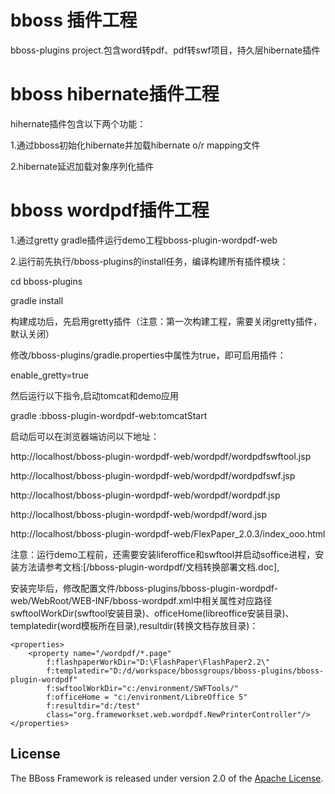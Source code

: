 # bboss 插件工程
 
bboss-plugins project.包含word转pdf、pdf转swf项目，持久层hibernate插件

# bboss hibernate插件工程

hihernate插件包含以下两个功能：

1.通过bboss初始化hibernate并加载hibernate o/r mapping文件

2.hibernate延迟加载对象序列化插件

# bboss wordpdf插件工程

1.通过gretty gradle插件运行demo工程bboss-plugin-wordpdf-web

2.运行前先执行/bboss-plugins的install任务，编译构建所有插件模块：

cd bboss-plugins

gradle install

构建成功后，先启用gretty插件（注意：第一次构建工程，需要关闭gretty插件，默认关闭）

修改/bboss-plugins/gradle.properties中属性为true，即可启用插件：

enable_gretty=true

然后运行以下指令,启动tomcat和demo应用

gradle :bboss-plugin-wordpdf-web:tomcatStart

启动后可以在浏览器端访问以下地址：

http://localhost/bboss-plugin-wordpdf-web/wordpdf/wordpdfswftool.jsp

http://localhost/bboss-plugin-wordpdf-web/wordpdf/wordpdfswf.jsp

http://localhost/bboss-plugin-wordpdf-web/wordpdf/wordpdf.jsp

http://localhost/bboss-plugin-wordpdf-web/wordpdf/word.jsp

http://localhost/bboss-plugin-wordpdf-web/FlexPaper_2.0.3/index_ooo.html


注意：运行demo工程前，还需要安装liferoffice和swftool并启动soffice进程，安装方法请参考文档:[/bboss-plugin-wordpdf/文档转换部署文档.doc],

安装完毕后，修改配置文件/bboss-plugins/bboss-plugin-wordpdf-web/WebRoot/WEB-INF/bboss-wordpdf.xml中相关属性对应路径swftoolWorkDir(swftool安装目录)、officeHome(libreoffice安装目录)、templatedir(word模板所在目录),resultdir(转换文档存放目录)：

```
<properties>
    <property name="/wordpdf/*.page"    		
		f:flashpaperWorkDir="D:\FlashPaper\FlashPaper2.2\"   
		f:templatedir="D:/d/workspace/bbossgroups/bboss-plugins/bboss-plugin-wordpdf"
		f:swftoolWorkDir="c:/environment/SWFTools/" 	
		f:officeHome = "c:/environment/LibreOffice 5"	
		f:resultdir="d:/test"
    	class="org.frameworkset.web.wordpdf.NewPrinterController"/>
</properties>
```






## License

The BBoss Framework is released under version 2.0 of the [Apache License][].

[Apache License]: http://www.apache.org/licenses/LICENSE-2.0
